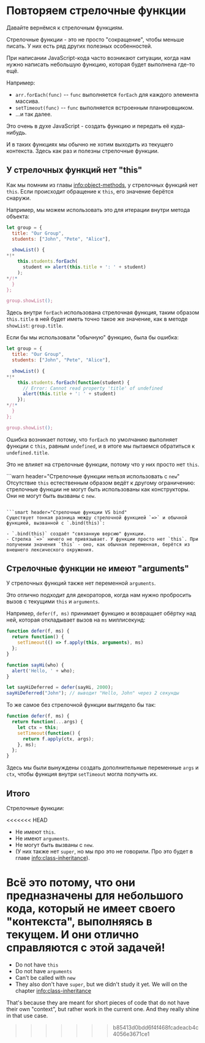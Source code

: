 # Повторяем стрелочные функции

Давайте вернёмся к стрелочным функциям.

Стрелочные функции - это не просто "сокращение", чтобы меньше писать. У них есть ряд других полезных особенностей.

При написании JavaScript-кода часто возникают ситуации, когда нам нужно написать небольшую функцию, которая будет выполнена где-то ещё.

Например:

- `arr.forEach(func)` -- `func` выполняется `forEach` для каждого элемента массива.
- `setTimeout(func)` -- `func` выполняется встроенным планировщиком.
- ...и так далее.

Это очень в духе JavaScript - создать функцию и передать её куда-нибудь.

И в таких функциях мы обычно не хотим выходить из текущего контекста. Здесь как раз и полезны стрелочные функции.

## У стрелочных функций нет "this"

Как мы помним из главы <info:object-methods>, у стрелочных функций нет `this`. Если происходит обращение к `this`, его значение берётся снаружи.

Например, мы можем использовать это для итерации внутри метода объекта:

```js run
let group = {
  title: "Our Group",
  students: ["John", "Pete", "Alice"],

  showList() {
*!*
    this.students.forEach(
      student => alert(this.title + ': ' + student)
    );
*/!*
  }
};

group.showList();
```

Здесь внутри `forEach` использована стрелочная функция, таким образом `this.title` в ней будет иметь точно такое же значение, как в методе `showList`: `group.title`.

Если бы мы использовали "обычную" функцию, была бы ошибка:

```js run
let group = {
  title: "Our Group",
  students: ["John", "Pete", "Alice"],

  showList() {
*!*
    this.students.forEach(function(student) {
      // Error: Cannot read property 'title' of undefined
      alert(this.title + ': ' + student)
    });
*/!*
  }
};

group.showList();
```

Ошибка возникает потому, что `forEach` по умолчанию выполняет функции с `this`, равным `undefined`, и в итоге мы пытаемся обратиться к `undefined.title`.


Это не влияет на стрелочные функции, потому что у них просто нет `this`.

```warn header="Стрелочные функции нельзя использовать с `new`"
Отсутствие `this` естественным образом ведёт к другому ограничению: стрелочные функции не могут быть использованы как конструкторы. Они не могут быть вызваны с `new`.
```

```smart header="Стрелочные функции VS bind"
Существует тонкая разница между стрелочной функцией `=>` и обычной функцией, вызванной с `.bind(this)`:

- `.bind(this)` создаёт "связанную версию" функции.
- Стрелка `=>` ничего не привязывает. У функции просто нет `this`. При получении значения `this` - оно, как обычная переменная, берётся из внешнего лексического окружения.
```

## Стрелочные функции не имеют "arguments"

У стрелочных функций также нет переменной `arguments`.

Это отлично подходит для декораторов, когда нам нужно пробросить вызов с текущими `this` и `arguments`.

Например, `defer(f, ms)` принимает функцию и возвращает обёртку над ней, которая откладывает вызов на `ms` миллисекунд:

```js run
function defer(f, ms) {
  return function() {
    setTimeout(() => f.apply(this, arguments), ms)
  };
}

function sayHi(who) {
  alert('Hello, ' + who);
}

let sayHiDeferred = defer(sayHi, 2000);
sayHiDeferred("John"); // выводит "Hello, John" через 2 секунды
```

То же самое без стрелочной функции выглядело бы так:

```js
function defer(f, ms) {
  return function(...args) {
    let ctx = this;
    setTimeout(function() {
      return f.apply(ctx, args);
    }, ms);
  };
}
```

Здесь мы были вынуждены создать дополнительные переменные `args` и `ctx`, чтобы функция внутри `setTimeout` могла получить их.

## Итого

Стрелочные функции:

<<<<<<< HEAD
- Не имеют `this`.
- Не имеют `arguments`.
- Не могут быть вызваны с `new`.
- (У них также нет `super`, но мы про это не говорили. Про это будет в главе <info:class-inheritance>).

Всё это потому, что они предназначены для небольшого кода, который не имеет своего "контекста", выполняясь в текущем. И они отлично справляются с этой задачей!
=======
- Do not have `this`
- Do not have `arguments`
- Can't be called with `new`
- They also don't have `super`, but we didn't study it yet. We will on the chapter <info:class-inheritance>

That's because they are meant for short pieces of code that do not have their own "context", but rather work in the current one. And they really shine in that use case.
>>>>>>> b85413d0bdd6f4f468fcadeacb4c4056e3671ce1
